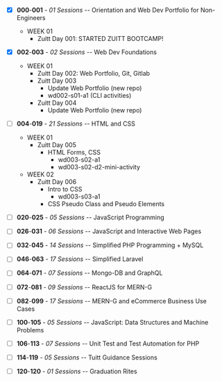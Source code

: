 - [x] **000**-**001** - _01 Sessions_ -- Orientation and Web Dev Portfolio for Non-Engineers

  - WEEK 01
    - Zuitt Day 001: STARTED ZUITT BOOTCAMP!

- [x] **002**-**003** - _02 Sessions_ -- Web Dev Foundations

  - WEEK 01
    - Zuitt Day 002: Web Portfolio, Git, Gitlab
    - Zuitt Day 003
      - Update Web Portfolio (new repo)
      - wd002-s01-a1 (CLI activities)
    - Zuitt Day 004
      - Update Web Portfolio (new repo)

- [ ] **004**-**019** - _21 Sessions_ -- HTML and CSS

  - WEEK 01
    - Zuitt Day 005
      - HTML Forms, CSS
        - wd003-s02-a1
        - wd003-s02-d2-mini-activity
  - WEEK 02
    - Zuitt Day 006
      - Intro to CSS
        - wd003-s03-a1
      - CSS Pseudo Class and Pseudo Elements

- [ ] **020**-**025** - _05 Sessions_ -- JavaScript Programming
- [ ] **026**-**031** - _06 Sessions_ -- JavaScript and Interactive Web Pages
- [ ] **032**-**045** - _14 Sessions_ -- Simplified PHP Programming + MySQL
- [ ] **046**-**063** - _17 Sessions_ -- Simplified Laravel
- [ ] **064**-**071** - _07 Sessions_ -- Mongo-DB and GraphQL
- [ ] **072**-**081** - _09 Sessions_ -- ReactJS for MERN-G
- [ ] **082**-**099** - _17 Sessions_ -- MERN-G and eCommerce Business Use Cases
- [ ] **100**-**105** - _05 Sessions_ -- JavaScript: Data Structures and Machine Problems
- [ ] **106**-**113** - _07 Sessions_ -- Unit Test and Test Automation for PHP
- [ ] **114**-**119** - _05 Sessions_ -- Tuitt Guidance Sessions
- [ ] **120**-**120** - _01 Sessions_ -- Graduation Rites
